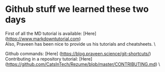 # Github stuff we learned these two days

First of all the MD tutorial is available: [Here] (https://www.markdowntutorial.com) \
Also, Praveen has been nice to provide us his tutorials and cheatsheets. \

Github commands: [Here] (https://blog.praveen.science/git-shortcuts/) \
Contributing in a repository tutorial: [Here] (https://github.com/CatsInTech/Rezume/blob/master/CONTRIBUTING.md) \
